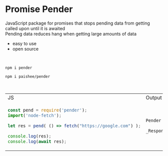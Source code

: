 # Promise Pender
JavaScript package for promises that stops pending data from getting called upon until it is awaited<br>
Pending data reduces hang when getting large amounts of data

- easy to use
- open source

<br>

```console
npm i pender
```
```console
npm i paishee/pender
```

<br>

<table>
<tr>
<td>JS</td><td>Output</td>
</tr>
<tr>
<td>
  
```js
const pend = require('pender');
import('node-fetch');

let res = pend( () => fetch("https://google.com") );

console.log(res);
console.log(await res);
```

</td>

<td>

```js
Pender Promise <pending>        

_Response { ... }
```
  
</td>

</tr>
</table>
